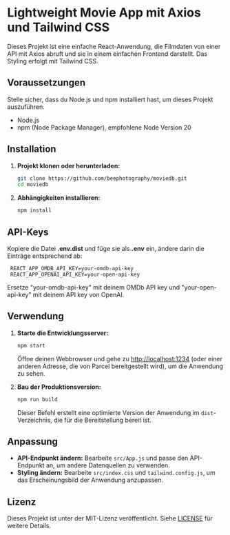 # Lightweight Movie App mit Axios und Tailwind CSS

Dieses Projekt ist eine einfache React-Anwendung, die Filmdaten von einer API mit Axios abruft und sie in einem einfachen Frontend darstellt. Das Styling erfolgt mit Tailwind CSS.

## Voraussetzungen

Stelle sicher, dass du Node.js und npm installiert hast, um dieses Projekt auszuführen.

- Node.js
- npm (Node Package Manager), empfohlene Node Version 20

## Installation

1. **Projekt klonen oder herunterladen:**

   ```bash
   git clone https://github.com/beephotography/moviedb.git
   cd moviedb
   ```

2. **Abhängigkeiten installieren:**

   ```bash
   npm install
   ```

## API-Keys

Kopiere die Datei **.env.dist** und füge sie als **.env** ein, ändere darin die Einträge entsprechend ab:

   ```env
    REACT_APP_OMDB_API_KEY=your-omdb-api-key
    REACT_APP_OPENAI_API_KEY=your-open-api-key
   ```
Ersetze "your-omdb-api-key" mit deinem OMDb API key und "your-open-api-key" mit deinem API key von OpenAI.

## Verwendung

1. **Starte die Entwicklungsserver:**

   ```bash
   npm start
   ```

   Öffne deinen Webbrowser und gehe zu [http://localhost:1234](http://localhost:1234) (oder einer anderen Adresse, die von Parcel bereitgestellt wird), um die Anwendung zu sehen.

2. **Bau der Produktionsversion:**

   ```bash
   npm run build
   ```

   Dieser Befehl erstellt eine optimierte Version der Anwendung im `dist`-Verzeichnis, die für die Bereitstellung bereit ist.

## Anpassung

- **API-Endpunkt ändern:** Bearbeite `src/App.js` und passe den API-Endpunkt an, um andere Datenquellen zu verwenden.
- **Styling ändern:** Bearbeite `src/index.css` und `tailwind.config.js`, um das Erscheinungsbild der Anwendung anzupassen.

## Lizenz

Dieses Projekt ist unter der MIT-Lizenz veröffentlicht. Siehe [LICENSE](./LICENSE) für weitere Details.
